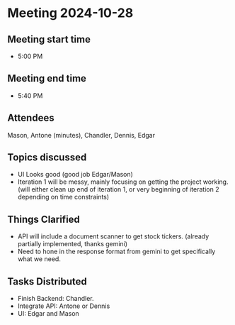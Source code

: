 # Meeting 2024-10-28

## Meeting start time
- 5:00 PM
  
## Meeting end time
- 5:40 PM
  
## Attendees
Mason, Antone (minutes), Chandler, Dennis, Edgar

## Topics discussed
- UI Looks good (good job Edgar/Mason)
- Iteration 1 will be messy, mainly focusing on getting the project working. (will either clean up end of iteration 1, or very beginning of iteration 2 depending on time constraints)

## Things Clarified
- API will include a document scanner to get stock tickers. (already partially implemented, thanks gemini)
- Need to hone in the response format from gemini to get specifically what we need.

## Tasks Distributed
- Finish Backend: Chandler.
- Integrate API: Antone or Dennis 
- UI: Edgar and Mason 
